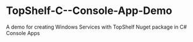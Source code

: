 # TopShelf-C--Console-App-Demo
A demo for creating Windows Services with TopShelf Nuget package in C# Console Apps
